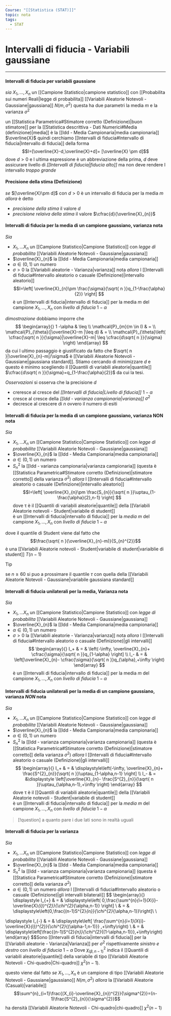 ```yaml
---
Course: "[[Statistica (STAT)]]"
topic: nota
tags:
  - STAT
---
```

# Intervalli di fiducia - Variabili gaussiane
---

#### Intervalli di fiducia per variabili gaussiane
_sia_ $X_{1},\dots,X_{n}$ un [[Campione Statistico|campione statistico]] con [[Probabilita sui numeri Reali|legge di probabilita]] [[Variabili Aleatorie Notevoli - Gaussiane|gaussiana]] $N(m,\sigma^{2})$  questa ha due parametri la media $m$ e la varianza $\sigma^{2}$

un [[Statistica Parametrica#Stimatore corretto (Definizione)|buon stimatore]] per la [[Statistica descrittiva - Dati Numerici#Media (definizione)|media]] è la [[Idd - Media Campionaria|media campionaria]] $\overline{X}$  quindi cerchiamo [[Intervalli di fiducia#Intervallo di fiducia|Intervallo di fiducia]] della forma $$I=[\overline{X}-d,\overline{X}+d]= [\overline{X} \pm d]$$dove $d> 0$ e l ultima espressione è un abbreviazione della prima, $d$ deve assicurare livello di _[[Intervalli di fiducia|fiducia alto]]_ ma non deve rendere l intervallo _troppo grande_

#### Precisione della stima (Definizione)
_se_ $[\overline{X}\pm d]$ con $d>0$  è un intervallo di fiducia per la media  $m$
_allora_ è detto
- _precisione della stima_ il valore $d$
- _precisione relaiva della stima_ il valore $\cfrac{d}{\overline{X}_{n}}$

#### Intervalli di fiducia per la media di un campione gaussiano, varianza nota
_Sia_
- $X_{1},\dots X_{n}$ un [[Campione Statistico|Campione Statistico]] con _legge di probabilita_ [[Variabili Aleatorie Notevoli - Gaussiane|gaussiana]]
-  $\overline{X}_{n}$ la [[Idd - Media Campionaria|media campionaria]] 
- $\alpha \in (0,1)$  un numero 
-  $\sigma > 0$ la [[Variabili aleatorie - Varianza|varianza]] nota 
_allora_ l [[Intervalli di fiducia#Intervallo aleatorio o casuale (Definizione)|intervallo aleatorio]] $$I=\left[ \overline{X}_{n}\pm \frac{\sigma}{\sqrt{ n }}q_{1-\frac{\alpha}{2}} \right] $$ è un [[Intervalli di fiducia|intervallo di fiducia]] per la media $m$ del campione $X_{1},\dots,X_{n}$ con _livello di fiducia_ $1-\alpha$
 
_dimostrazione_
dobbiamo  imporre che $$
\begin{array}{}
1 -\alpha  & \leq \\
 \mathcal{P}_{m}(m \in  I)  & = \\
\mathcal{P}_{\theta}(|\overline{X}-m |\leq d) & = \\
\mathcal{P}_{\theta}\left( \cfrac{\sqrt{ n }}{\sigma}|\overline{X}-m| \leq \cfrac{d\sqrt{ n }}{\sigma} \right)
\end{array}
$$
da cui l ultimo passaggio è giustificato da fatto che $\sqrt{ n }|\overline{X}_{n}-m|/\sigma$ è [[Variabili Aleatorie Notevoli - Gaussiane|gaussiana standard]]. 
Stiamo cercando di minimizzare $d$ e questo è minimo scegliendo il [[Quantili di variabili aleatorie|quantile]] $\cfrac{d\sqrt{ n }}{\sigma}=q_{1-\frac{\alpha}{2}}$ da cui la tesi.


_Osservazioni_
si osserva che la precisione $d$
- creresce al cresce del _[[Intervalli di fiducia|Livello di fiducia]]_ $1-\alpha$
- cresce al cresce della _[[Idd - varianza campionaria|varianza]]_ $\sigma^{2}$
- decresce al crescere di $n$ ovvero il numero di esiti
 

#### Intervalli di fiducia per la media di un campione gaussiano, varianza NON nota
_Sia_
- $X_{1},\dots X_{n}$ un [[Campione Statistico|Campione Statistico]] con _legge di probabilita_ [[Variabili Aleatorie Notevoli - Gaussiane|gaussiana]]
-  $\overline{X}_{n}$ la [[Idd - Media Campionaria|media campionaria]] 
- $\alpha \in (0,1)$  un numero 
-  $S^{2}_{n}$ la  [[Idd - varianza campionaria|varianza campionaria]]  (questa è [[Statistica Parametrica#Stimatore corretto (Definizione)|stimatore corretto]]  della varianza $\sigma^{2}$)
_allora_ l [[Intervalli di fiducia#Intervallo aleatorio o casuale (Definizione)|intervallo aleatorio]] $$I=\left[ \overline{X}_{n}\pm \frac{S_{n}}{\sqrt{ n }}\uptau_{1-\frac{\alpha}{2},n-1} \right] $$dove $\uptau$ è il [[Quantili di variabili aleatorie|quantile]] della [[Variabili Aleatorie notevoli - Student|variabile di student]]  
è un [[Intervalli di fiducia|intervallo di fiducia]] per la _media_ $m$ del campione $X_{1},\dots,X_{n}$ con _livello di fiducia_ $1-\alpha$ 


dove il quantile di Student viene dal fatto che $$\frac{\sqrt{ n }(\overline{X}_{n}-m)}{S_{n}^{2}}$$
è una [[Variabili Aleatorie notevoli - Student|variabile di student|variaiblie di student]] $T(n-1)$

>[!tip]
>se $n\geq 60$ si puo a prossimare il quantile $\tau$ con quella della [[Variabili Aleatorie Notevoli - Gaussiane|variabile gaussiana standard]]



#### Intervalli di fiducia unilaterali per la media, Varianza nota
_Sia_
- $X_{1},\dots X_{n}$ un [[Campione Statistico|Campione Statistico]] con _legge di probabilita_ [[Variabili Aleatorie Notevoli - Gaussiane|gaussiana]]
-  $\overline{X}_{n}$ la [[Idd - Media Campionaria|media campionaria]] 
- $\alpha \in (0,1)$  un numero 
-  $\sigma > 0$ la [[Variabili aleatorie - Varianza|varianza]] nota 
_allora_ l [[Intervalli di fiducia#Intervallo aleatorio o casuale (Definizione)|gli intervalli]] $$
\begin{array}{}
I_+  & = & \left(-\infty, \overline{X}_{n}+ \cfrac{\sigma}{\sqrt{ n }}q_{1-\alpha} \right] \\ I_-  & = &  \left[\overline{X}_{n}- \cfrac{\sigma}{\sqrt{ n }}q_{\alpha},+\infty \right)
\end{array}
$$ è un [[Intervalli di fiducia|intervallo di fiducia]] per la media $m$ del campione $X_{1},\dots,X_{n}$ con _livello di fiducia_ $1-\alpha$




#### Intervalli di fiducia  unilaterali per la media di un campione gaussiano, varianza _NON_ nota
_Sia_
- $X_{1},\dots X_{n}$ un [[Campione Statistico|Campione Statistico]] con _legge di probabilita_ [[Variabili Aleatorie Notevoli - Gaussiane|gaussiana]]
-  $\overline{X}_{n}$ la [[Idd - Media Campionaria|media campionaria]] 
- $\alpha \in (0,1)$  un numero 
-  $S^{2}_{n}$ la  [[Idd - varianza campionaria|varianza campionaria]]  (questa è [[Statistica Parametrica#Stimatore corretto (Definizione)|stimatore corretto]]  della varianza $\sigma^{2}$)
_allora_ l [[Intervalli di fiducia#Intervallo aleatorio o casuale (Definizione)|gli intervalli]] $$
\begin{array}{}
I_+  & = & \displaystyle\left(-\infty, \overline{X}_{n}+ \frac{S^{2}_{n}}{\sqrt{ n }}\uptau_{1-\alpha,n-1} \right] \\  
I_-  & = &\displaystyle  \left[\overline{X}_{n}- \frac{S^{2}_{n}}{\sqrt{ n }}\uptau_{\alpha,n-1},+\infty \right)
\end{array}
$$dove $\uptau$ è il [[Quantili di variabili aleatorie|quantile]] della [[Variabili Aleatorie notevoli - Student|variabile di student]]  
è un [[Intervalli di fiducia|intervallo di fiducia]] per la _media_ $m$ del campione $X_{1},\dots,X_{n}$ con _livello di fiducia_ $1-\alpha$ 

>[!question]
>a quanto pare i due lati sono in realtà uguali



#### Intervalli di fiducia per la varianza
_Sia_
- $X_{1},\dots X_{n}$ un [[Campione Statistico|Campione Statistico]] con _legge di probabilita_ [[Variabili Aleatorie Notevoli - Gaussiane|gaussiana]]
- $\overline{X}_{n}$ la [[Idd - Media Campionaria|media campionaria]] 
- $S^{2}_{n}$ la  [[Idd - varianza campionaria|varianza campionaria]]  (questa è [[Statistica Parametrica#Stimatore corretto (Definizione)|stimatore corretto]]  della varianza $\sigma^{2}$)
- $\alpha \in (0,1)$  un numero 
_allora_ l [[Intervalli di fiducia#Intervallo aleatorio o casuale (Definizione)|gli intervalli bilaterali]]   $$ \begin{array}{}
\displaystyle I_{+} & = & \displaystyle\left( 0,\frac{\sum^{n}_{i=1}(X_{i}-\overline{X}_{i})^{2}}{\chi^{2}_{\alpha,n-1}} \right]   \\
  & = & \displaystyle\left(0,\frac{(n-1)S^{2}_{n}}{\chi^{2}_{\alpha,n-1}}\right]\\ \\

\displaystyle I_{-} & = & \displaystyle\left[ \frac{\sum^{n}_{i=1}(X_{i}-\overline{X}_{i})^{2}}{\chi^{2}_{(\alpha-1,n-1)}} ,+\infty\right)   \\
& = & \displaystyle\left[\frac{(n-1)S^{2}_{n}}{\chi^{2}_{(1-\alpha,n-1)}},+\infty\right) 
\end{array}
$$Sono [[Intervalli di fiducia|intervalli di fiducia]] per la [[Variabili aleatorie - Varianza|Varianza]] per $\sigma^{2}$ rispettivamente _sinistro e destro_ con _livello di fiducia_ $1-\alpha$ 
Dove $\chi_{(\beta,n-1)}^{2}$ indica il [[Quantili di variabili aleatorie|quantile]] della variabile di tipo [[Variabili Aleatorie Notevoli - Chi-quadro|Chi-quadro]] $\chi^{2}(n-1)$.

questo viene dal fatto
_se_ $X_{1},\dots,X_{n}$ è un campione di tipo [[Variabili Aleatorie Notevoli - Gaussiane|gaussiano]] $N(m,\sigma^{2})$
_allora_ la [[Variabili Aleatorie (Casuali)|variabile]]  $$\sum^{n}_{i=1}\frac{(X_{i}-\overline{X}_{n})^{2}}{\sigma^{2}}=(n-1)\frac{S^{2}_{n}}{\sigma^{2}}$$ ha densità [[Variabili Aleatorie Notevoli - Chi-quadro|chi-quadro]] $\chi^{2}(n-1)$

